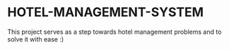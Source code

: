 # HOTEL-MANAGEMENT-SYSTEM
This project serves as a step towards hotel management problems and to solve it with ease :)
